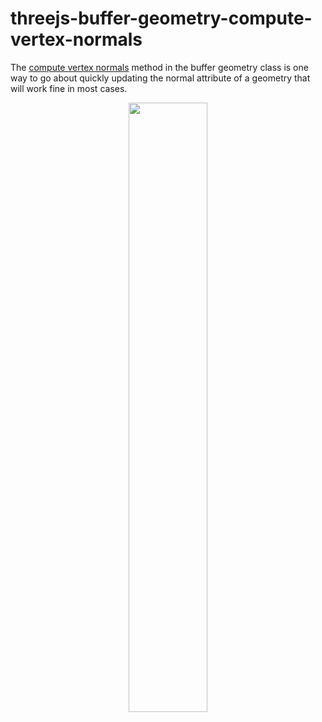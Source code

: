# threejs-buffer-geometry-compute-vertex-normals

The [compute vertex normals](https://dustinpfister.github.io/2022/04/22/threejs-buffer-geometry-compute-vertex-normals/) method in the buffer geometry class is one way to go about quickly updating the normal attribute of a geometry that will work fine in most cases.

<div align="center">
      <a href="https://www.youtube.com/watch?v=yApc9lnw53o">
         <img src="https://img.youtube.com/vi/yApc9lnw53o/0.jpg" style="width:50%;">
      </a>
</div>

